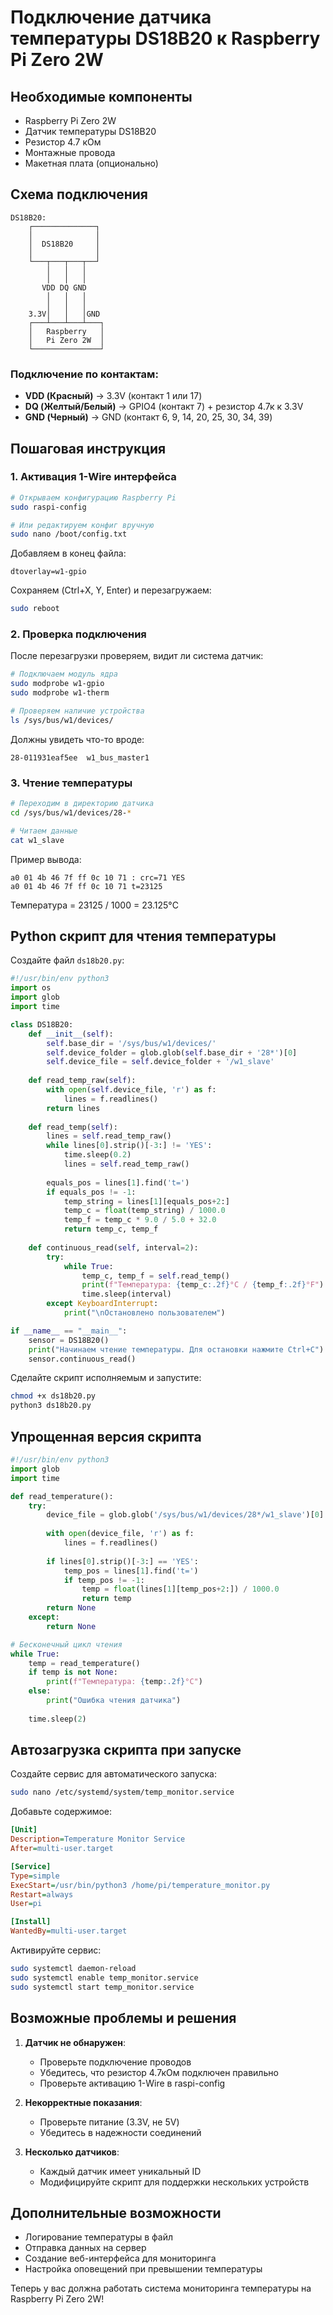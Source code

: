 # Подключение датчика температуры DS18B20 к Raspberry Pi Zero 2W

## Необходимые компоненты
- Raspberry Pi Zero 2W
- Датчик температуры DS18B20
- Резистор 4.7 кОм
- Монтажные провода
- Макетная плата (опционально)

## Схема подключения

```
DS18B20:
    ┌──────────────┐
    │              │
    │  DS18B20     │
    │              │
    └───┬───┬───┬──┘
        │   │   │
        │   │   │
       VDD DQ GND
        │   │   │
        │   │   │
    3.3V│   │   │GND
    ┌───┴───┴───┴───┐
    │   Raspberry   │
    │   Pi Zero 2W  │
    └───────────────┘
```

### Подключение по контактам:
- **VDD (Красный)** → 3.3V (контакт 1 или 17)
- **DQ (Желтый/Белый)** → GPIO4 (контакт 7) + резистор 4.7к к 3.3V
- **GND (Черный)** → GND (контакт 6, 9, 14, 20, 25, 30, 34, 39)

## Пошаговая инструкция

### 1. Активация 1-Wire интерфейса
```bash
# Открываем конфигурацию Raspberry Pi
sudo raspi-config

# Или редактируем конфиг вручную
sudo nano /boot/config.txt
```

Добавляем в конец файла:
```
dtoverlay=w1-gpio
```

Сохраняем (Ctrl+X, Y, Enter) и перезагружаем:
```bash
sudo reboot
```

### 2. Проверка подключения
После перезагрузки проверяем, видит ли система датчик:
```bash
# Подключаем модуль ядра
sudo modprobe w1-gpio
sudo modprobe w1-therm

# Проверяем наличие устройства
ls /sys/bus/w1/devices/
```

Должны увидеть что-то вроде:
```
28-011931eaf5ee  w1_bus_master1
```

### 3. Чтение температуры
```bash
# Переходим в директорию датчика
cd /sys/bus/w1/devices/28-*

# Читаем данные
cat w1_slave
```

Пример вывода:
```
a0 01 4b 46 7f ff 0c 10 71 : crc=71 YES
a0 01 4b 46 7f ff 0c 10 71 t=23125
```

Температура = 23125 / 1000 = 23.125°C

## Python скрипт для чтения температуры

Создайте файл `ds18b20.py`:

```python
#!/usr/bin/env python3
import os
import glob
import time

class DS18B20:
    def __init__(self):
        self.base_dir = '/sys/bus/w1/devices/'
        self.device_folder = glob.glob(self.base_dir + '28*')[0]
        self.device_file = self.device_folder + '/w1_slave'
    
    def read_temp_raw(self):
        with open(self.device_file, 'r') as f:
            lines = f.readlines()
        return lines
    
    def read_temp(self):
        lines = self.read_temp_raw()
        while lines[0].strip()[-3:] != 'YES':
            time.sleep(0.2)
            lines = self.read_temp_raw()
        
        equals_pos = lines[1].find('t=')
        if equals_pos != -1:
            temp_string = lines[1][equals_pos+2:]
            temp_c = float(temp_string) / 1000.0
            temp_f = temp_c * 9.0 / 5.0 + 32.0
            return temp_c, temp_f
    
    def continuous_read(self, interval=2):
        try:
            while True:
                temp_c, temp_f = self.read_temp()
                print(f"Температура: {temp_c:.2f}°C / {temp_f:.2f}°F")
                time.sleep(interval)
        except KeyboardInterrupt:
            print("\nОстановлено пользователем")

if __name__ == "__main__":
    sensor = DS18B20()
    print("Начинаем чтение температуры. Для остановки нажмите Ctrl+C")
    sensor.continuous_read()
```

Сделайте скрипт исполняемым и запустите:
```bash
chmod +x ds18b20.py
python3 ds18b20.py
```

## Упрощенная версия скрипта

```python
#!/usr/bin/env python3
import glob
import time

def read_temperature():
    try:
        device_file = glob.glob('/sys/bus/w1/devices/28*/w1_slave')[0]
        
        with open(device_file, 'r') as f:
            lines = f.readlines()
        
        if lines[0].strip()[-3:] == 'YES':
            temp_pos = lines[1].find('t=')
            if temp_pos != -1:
                temp = float(lines[1][temp_pos+2:]) / 1000.0
                return temp
        return None
    except:
        return None

# Бесконечный цикл чтения
while True:
    temp = read_temperature()
    if temp is not None:
        print(f"Температура: {temp:.2f}°C")
    else:
        print("Ошибка чтения датчика")
    
    time.sleep(2)
```

## Автозагрузка скрипта при запуске

Создайте сервис для автоматического запуска:

```bash
sudo nano /etc/systemd/system/temp_monitor.service
```

Добавьте содержимое:
```ini
[Unit]
Description=Temperature Monitor Service
After=multi-user.target

[Service]
Type=simple
ExecStart=/usr/bin/python3 /home/pi/temperature_monitor.py
Restart=always
User=pi

[Install]
WantedBy=multi-user.target
```

Активируйте сервис:
```bash
sudo systemctl daemon-reload
sudo systemctl enable temp_monitor.service
sudo systemctl start temp_monitor.service
```

## Возможные проблемы и решения

1. **Датчик не обнаружен**:
   - Проверьте подключение проводов
   - Убедитесь, что резистор 4.7кОм подключен правильно
   - Проверьте активацию 1-Wire в raspi-config

2. **Некорректные показания**:
   - Проверьте питание (3.3V, не 5V)
   - Убедитесь в надежности соединений

3. **Несколько датчиков**:
   - Каждый датчик имеет уникальный ID
   - Модифицируйте скрипт для поддержки нескольких устройств

## Дополнительные возможности

- Логирование температуры в файл
- Отправка данных на сервер
- Создание веб-интерфейса для мониторинга
- Настройка оповещений при превышении температуры

Теперь у вас должна работать система мониторинга температуры на Raspberry Pi Zero 2W!
